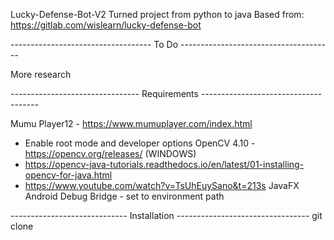 Lucky-Defense-Bot-V2
Turned project from python to java
Based from: https://gitlab.com/wislearn/lucky-defense-bot

----------------------------------- To Do --------------------------------------

More research

-------------------------------- Requirements -------------------------------------

Mumu Player12 - https://www.mumuplayer.com/index.html
  - Enable root mode and developer options
OpenCV 4.10 - https://opencv.org/releases/ (WINDOWS)
  - https://opencv-java-tutorials.readthedocs.io/en/latest/01-installing-opencv-for-java.html
  - https://www.youtube.com/watch?v=TsUhEuySano&t=213s
JavaFX
Android Debug Bridge - set to environment path

----------------------------- Installation ---------------------------------
git clone 
